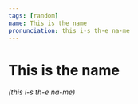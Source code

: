 ```yaml
---
tags: [random]
name: This is the name
pronunciation: this i-s th-e na-me
---
```

# This is the name
*(this i-s th-e na-me)*
